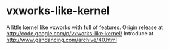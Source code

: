 vxworks-like-kernel
===================

A little kernel like vxworks with full of features. Origin release at http://code.google.com/p/vxworks-like-kernel/
Introduce at http://www.gandancing.com/archive/40.html  
